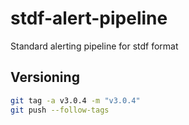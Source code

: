 # stdf-alert-pipeline
Standard alerting pipeline for stdf format

## Versioning
```bash
git tag -a v3.0.4 -m "v3.0.4"
git push --follow-tags
```

